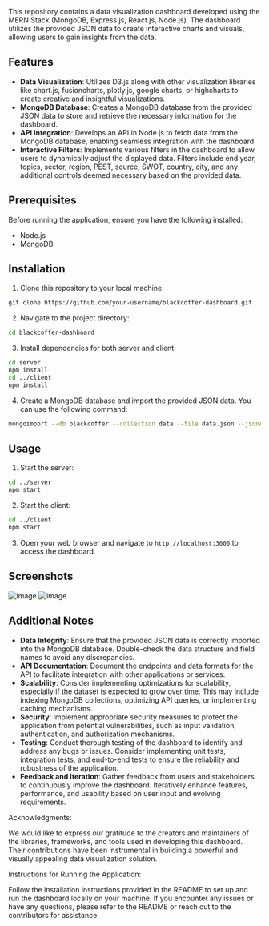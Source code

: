 This repository contains a data visualization dashboard developed using the MERN Stack (MongoDB, Express.js, React.js, Node.js). The dashboard utilizes the provided JSON data to create interactive charts and visuals, allowing users to gain insights from the data.

## Features

- **Data Visualization**: Utilizes D3.js along with other visualization libraries like chart.js, fusioncharts, plotly.js, google charts, or highcharts to create creative and insightful visualizations.
- **MongoDB Database**: Creates a MongoDB database from the provided JSON data to store and retrieve the necessary information for the dashboard.
- **API Integration**: Develops an API in Node.js to fetch data from the MongoDB database, enabling seamless integration with the dashboard.
- **Interactive Filters**: Implements various filters in the dashboard to allow users to dynamically adjust the displayed data. Filters include end year, topics, sector, region, PEST, source, SWOT, country, city, and any additional controls deemed necessary based on the provided data.

## Prerequisites

Before running the application, ensure you have the following installed:

- Node.js
- MongoDB

## Installation

1. Clone this repository to your local machine:

```bash
git clone https://github.com/your-username/blackcoffer-dashboard.git
```

2. Navigate to the project directory:

```bash
cd blackcoffer-dashboard
```

3. Install dependencies for both server and client:

```bash
cd server
npm install
cd ../client
npm install
```

4. Create a MongoDB database and import the provided JSON data. You can use the following command:

```bash
mongoimport --db blackcoffer --collection data --file data.json --jsonArray
```

## Usage

1. Start the server:

```bash
cd ../server
npm start
```

2. Start the client:

```bash
cd ../client
npm start
```

3. Open your web browser and navigate to `http://localhost:3000` to access the dashboard.

## Screenshots

![image](https://github.com/akshitchowdhury/blackcoffer_assignment/assets/101483800/801ca1c2-1394-499b-ad99-4e7a1323770a)
![image](https://github.com/akshitchowdhury/blackcoffer_assignment/assets/101483800/0e5e64ae-9f94-4c57-b83e-37fd80d9ee3c)



## Additional Notes

- **Data Integrity**: Ensure that the provided JSON data is correctly imported into the MongoDB database. Double-check the data structure and field names to avoid any discrepancies.
- **API Documentation**: Document the endpoints and data formats for the API to facilitate integration with other applications or services.
- **Scalability**: Consider implementing optimizations for scalability, especially if the dataset is expected to grow over time. This may include indexing MongoDB collections, optimizing API queries, or implementing caching mechanisms.
- **Security**: Implement appropriate security measures to protect the application from potential vulnerabilities, such as input validation, authentication, and authorization mechanisms.
- **Testing**: Conduct thorough testing of the dashboard to identify and address any bugs or issues. Consider implementing unit tests, integration tests, and end-to-end tests to ensure the reliability and robustness of the application.
- **Feedback and Iteration**: Gather feedback from users and stakeholders to continuously improve the dashboard. Iteratively enhance features, performance, and usability based on user input and evolving requirements.

Acknowledgments:

We would like to express our gratitude to the creators and maintainers of the libraries, frameworks, and tools used in developing this dashboard. Their contributions have been instrumental in building a powerful and visually appealing data visualization solution.

Instructions for Running the Application:

Follow the installation instructions provided in the README to set up and run the dashboard locally on your machine. If you encounter any issues or have any questions, please refer to the README or reach out to the contributors for assistance.


